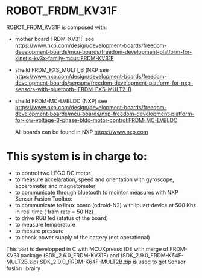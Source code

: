 # ROBOT_FRDM_KV31F
ROBOT_FRDM_KV31F is composed with:
- mother board FRDM-KV31F 
  see https://www.nxp.com/design/development-boards/freedom-development-boards/mcu-boards/freedom-development-platform-for-kinetis-kv3x-family-mcus:FRDM-KV31F
- sheild FRDM_FXS_MULTI_B (NXP
  see https://www.nxp.com/design/development-boards/freedom-development-boards/sensors/freedom-development-platform-for-nxp-sensors-with-bluetooth-:FRDM-FXS-MULT2-B
- sheild FRDM-MC-LVBLDC (NXP)
  see https://www.nxp.com/design/development-boards/freedom-development-boards/mcu-boards/nxp-freedom-development-platform-for-low-voltage-3-phase-bldc-motor-control:FRDM-MC-LVBLDC
  
  All boards can be found in NXP https://www.nxp.com
  
# This system is in charge to:
- to control two LEGO DC motor
- to measure accelaration, speed and orientation with gyroscope, accerometer and magnetometer 
- to communicate through bluetooth to mointor measures with NXP Sensor Fusion Toolbox
- to communicate to linux board (odroid-N2) with lpuart device at 500 Khz in real time ( fram rate = 50 Hz)  
- to drive RGB led (status of the board)
- to measure temperature
- to mesure pressure
- to check power supply of the battery (not operational)

This part is developped in C with MCUXpresso IDE with merge of FRDM-KV31 package (SDK_2.6.0_FRDM-KV31F) and (SDK_2.9.0_FRDM-K64F-MULT2B.zip)
SDK_2.9.0_FRDM-K64F-MULT2B.zip is used to get Sensor fusion librairy

